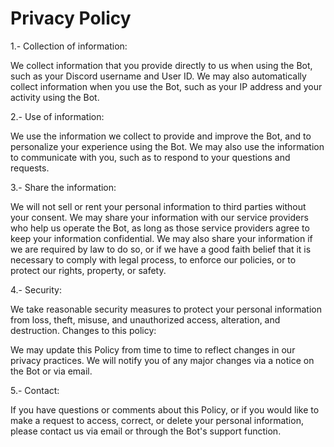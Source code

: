 # Privacy Policy
1.- Collection of information:

We collect information that you provide directly to us when using the Bot, such as your Discord username and User ID. We may also automatically collect information when you use the Bot, such as your IP address and your activity using the Bot.

2.- Use of information:

We use the information we collect to provide and improve the Bot, and to personalize your experience using the Bot. We may also use the information to communicate with you, such as to respond to your questions and requests.

3.- Share the information:

We will not sell or rent your personal information to third parties without your consent. We may share your information with our service providers who help us operate the Bot, as long as those service providers agree to keep your information confidential. We may also share your information if we are required by law to do so, or if we have a good faith belief that it is necessary to comply with legal process, to enforce our policies, or to protect our rights, property, or safety.

4.- Security:

We take reasonable security measures to protect your personal information from loss, theft, misuse, and unauthorized access, alteration, and destruction. Changes to this policy:

We may update this Policy from time to time to reflect changes in our privacy practices. We will notify you of any major changes via a notice on the Bot or via email.

5.- Contact:

If you have questions or comments about this Policy, or if you would like to make a request to access, correct, or delete your personal information, please contact us via email or through the Bot's support function.
